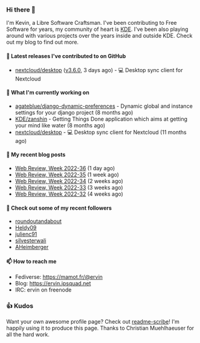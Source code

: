 ### Hi there 👋

I'm Kevin, a Libre Software Craftsman. I've been contributing to Free Software for years,
my community of heart is [KDE](https://kde.org). I've been also playing around with various
projects over the years inside and outside KDE. Check out my blog to find out more.

#### 🔭 Latest releases I've contributed to on GitHub

- [nextcloud/desktop](https://github.com/nextcloud/desktop) ([v3.6.0](https://github.com/nextcloud/desktop/releases/tag/v3.6.0), 3 days ago) - 💻 Desktop sync client for Nextcloud

#### 🌱 What I'm currently working on

- [agateblue/django-dynamic-preferences](https://github.com/agateblue/django-dynamic-preferences) - Dynamic global and instance settings for your django project (8 months ago)
- [KDE/zanshin](https://github.com/KDE/zanshin) - Getting Things Done application which aims at getting your mind like water (8 months ago)
- [nextcloud/desktop](https://github.com/nextcloud/desktop) - 💻 Desktop sync client for Nextcloud (11 months ago)

#### 📜 My recent blog posts

- [Web Review, Week 2022-36](https://ervin.ipsquad.net/blog/2022/09/09/web-review-week-2022-36/) (1 day ago)
- [Web Review, Week 2022-35](https://ervin.ipsquad.net/blog/2022/09/02/web-review-week-2022-35/) (1 week ago)
- [Web Review, Week 2022-34](https://ervin.ipsquad.net/blog/2022/08/26/web-review-week-2022-34/) (2 weeks ago)
- [Web Review, Week 2022-33](https://ervin.ipsquad.net/blog/2022/08/19/web-review-week-2022-33/) (3 weeks ago)
- [Web Review, Week 2022-32](https://ervin.ipsquad.net/blog/2022/08/12/web-review-week-2022-32/) (4 weeks ago)

#### 👯 Check out some of my recent followers

- [roundoutandabout](https://github.com/roundoutandabout)
- [Heldy09](https://github.com/Heldy09)
- [julienc91](https://github.com/julienc91)
- [silvesterwali](https://github.com/silvesterwali)
- [AHeimberger](https://github.com/AHeimberger)

#### 📫 How to reach me

- Fediverse: https://mamot.fr/@ervin
- Blog: https://ervin.ipsquad.net
- IRC: ervin on freenode

### 👍 Kudos

Want your own awesome profile page? Check out [readme-scribe](https://github.com/muesli/readme-scribe)!
I'm happily using it to produce this page. Thanks to Christian Muehlhaeuser for all the hard work.

